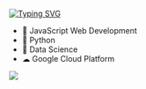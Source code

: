   
[![Typing SVG](https://readme-typing-svg.demolab.com?font=Fira+Code&size=28&pause=1000&color=94F70E&width=800&height=70&lines=Typing...%20tech%20things.%20🪡)](https://github.com/printer130)
  
  - 🥷 JavaScript Web Development
  - 🔭 Python
  - 🥡 Data Science 
  - ☁ Google Cloud Platform

<img src="https://res.cloudinary.com/djc1umong/image/upload/v1681967919/ezgif.com-gif-maker_d6uzkc.gif"/>




